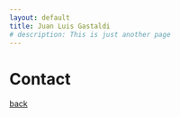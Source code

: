 ```yaml
---
layout: default
title: Juan Luis Gastaldi
# description: This is just another page
---
```


<script src="{{ 'assets/js/random-color.js' }}"></script>

# Contact



[back](./)

